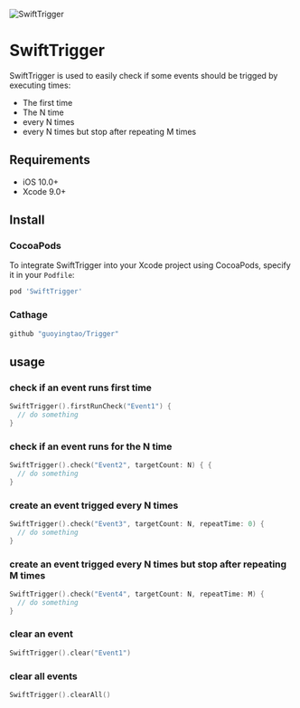 ![SwiftTrigger](https://github.com/guoyingtao/repo/blob/master/images/Trigger.png)

# SwiftTrigger

SwiftTrigger is used to easily check if some events should be trigged by executing times:
- The first time
- The N time
- every N times
- every N times but stop after repeating M times

## Requirements

* iOS 10.0+
* Xcode 9.0+

## Install

### CocoaPods

To integrate SwiftTrigger into your Xcode project using CocoaPods, specify it in your `Podfile`:

```ruby
pod 'SwiftTrigger'
```

### Cathage

```ruby
github "guoyingtao/Trigger"
```

## usage

### check if an event runs first time
```swift
SwiftTrigger().firstRunCheck("Event1") {
  // do something
}
```

### check if an event runs for the N time
```swift
SwiftTrigger().check("Event2", targetCount: N) { {
  // do something
}
```

### create an event trigged every N times
```swift
SwiftTrigger().check("Event3", targetCount: N, repeatTime: 0) {
  // do something
}
```

### create an event trigged every N times but stop after repeating M times
```swift
SwiftTrigger().check("Event4", targetCount: N, repeatTime: M) {
  // do something
}
```

### clear an event
```swift
SwiftTrigger().clear("Event1")
```

### clear all events
```swift
SwiftTrigger().clearAll()
```


